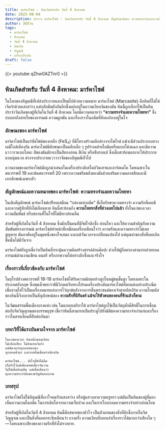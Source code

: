 ```yaml
---
title: มาร์คาไซต์ - หินเกิดสำหรับ วันที่ 4 สิงหาคม
date: 2025-08-04
description: สำรวจ มาร์คาไซต์ - หินเกิดสำหรับ วันที่ 4 สิงหาคม สัญลักษณ์ของ ความทรงจำและความโหยหา มาเรียนรู้ความหมายลึกซึ้งของหินพิเศษนี้
author: 365วัน
tags:
  - มาร์คาไซต์
  - สิงหาคม
  - วันที่ 4 สิงหาคม
  - หินเกิด
  - อัญมณี
  - เครื่องประดับ
draft: false
---
```


{{< youtube qZhw0AZTnr0 >}}

## หินเกิดสำหรับ วันที่ 4 สิงหาคม: มาร์คาไซต์

ในโลกของอัญมณีที่เปล่งประกายและเปี่ยมไปด้วยความหมาย มาร์คาไซต์ (Marcasite) คือหินที่ไม่ได้เจิดจ้าด้วยแสงสว่าง แต่กลับมีพลังอันลึกซึ้งแฝงอยู่ในความเงียบงันของมัน หินนี้ถูกเลือกให้เป็นหินประจำวันเกิดของผู้ที่เกิดในวันที่ 4 สิงหาคม โดยมีความหมายว่า **“ความทรงจำและความโหยหา”** ซึ่งบ่งบอกถึงสายใยของอารมณ์ ความผูกพัน และเรื่องราวในอดีตที่ยังคงก้องอยู่ในใจ

### ลักษณะของ มาร์คาไซต์

มาร์คาไซต์เป็นแร่ซัลไฟด์ของเหล็ก (FeS₂) ที่มีโครงสร้างผลึกต่างจากไพไรต์ แม้จะมีส่วนประกอบทางเคมีใกล้เคียงกัน มาร์คาไซต์มีลักษณะเป็นผลึกเล็ก ๆ รูปร่างคล้ายใบมีดหรือแบบโค้งแฉก และมีความแวววาวแบบโลหะ สีของมันมักจะเป็นสีทองอ่อน สีเงิน หรือสีบรอนซ์ ซึ่งเมื่อสะท้อนแสงจะให้ประกายแบบนุ่มนวล ต่างจากประกายแวววาวจัดของอัญมณีทั่วไป

ความงามของมาร์คาไซต์มักถูกนำเสนอในเครื่องประดับสไตล์วินเทจและอาร์ตเดโค โดยเฉพาะในศตวรรษที่ 19 และต้นศตวรรษที่ 20 เพราะความขรึมขลังของมันช่วยเสริมความคลาสสิกและมีเอกลักษณ์เฉพาะตัว

### สัญลักษณ์และความหมายของ มาร์คาไซต์: ความทรงจำและความโหยหา

ในเชิงสัญลักษณ์ มาร์คาไซต์เปรียบเสมือน “กล่องแห่งอดีต” ที่เก็บรักษาความทรงจำ ความรักที่เคยมี และความรู้สึกที่ยังไม่เลือนหาย หินนี้สะท้อนถึง **ความโหยหาสิ่งที่ล่วงเลยไปแล้ว** ทั้งในแง่ของเวลา ความสัมพันธ์ หรือสถานที่ในใจที่ไม่มีทางย้อนคืน

สำหรับผู้ที่เกิดในวันที่ 4 สิงหาคม ซึ่งมักเป็นคนที่มีจิตใจลึกซึ้ง อ่อนไหว และให้ความสำคัญกับความสัมพันธ์ทางอารมณ์ มาร์คาไซต์ทำหน้าที่เหมือนเครื่องเตือนใจว่า ความรักและความทรงจำไม่เคยสูญหาย มันอาศัยอยู่ในมุมหนึ่งของใจเสมอ และแม้วันเวลาจะเปลี่ยนแปลงไป แต่คุณค่าของสิ่งที่เคยเกิดขึ้นนั้นไม่มีวันจาง

มาร์คาไซต์ยังถูกเชื่อว่าเป็นหินที่กระตุ้นความคิดสร้างสรรค์ด้านศิลปะ ช่วยให้ผู้ถือครองสามารถถ่ายทอดอารมณ์ผ่านงานเขียน ดนตรี หรือภาพวาดได้อย่างลึกซึ้งและจริงใจ

### เรื่องราวที่เกี่ยวข้องกับ มาร์คาไซต์

ในยุโรปช่วงศตวรรษที่ 18-19 มาร์คาไซต์ได้รับความนิยมอย่างสูงในหมู่ชนชั้นสูง โดยเฉพาะในประเทศอังกฤษ ซึ่งสมเด็จพระราชินีวิกตอเรียทรงโปรดเครื่องประดับมาร์คาไซต์ที่ตกแต่งอย่างประณีต เพื่อสวมใส่ไว้เป็นเครื่องหมายแห่งการไว้ทุกข์หลังจากการสิ้นพระชนม์ของเจ้าชายอัลเบิร์ต ความโทมนัสของหินนี้จึงกลายเป็นสัญลักษณ์ของ **ความรักที่นิรันดร์ แม้จะไร้ตัวตนของคนที่รักแล้วก็ตาม**

ในวัฒนธรรมพื้นเมืองบางแห่ง เช่น ในแถบอเมริกาใต้ มาร์คาไซต์ถูกใช้เป็นวัตถุศักดิ์สิทธิ์ในการเชื่อมต่อกับจิตวิญญาณของบรรพบุรุษ เชื่อว่าหินนี้สามารถเปิดประตูไปยังมิติของความทรงจำเก่าแก่และเรื่องราวในสายเลือดที่สืบต่อกันมา

### บทกวีที่ได้แรงบันดาลใจจาก มาร์คาไซต์

```
ในเงาของเวลา หินหนึ่งนอนเงียบ  
ไม่เปล่งเสียง ไม่ส่งแสงเจิดจ้า  
แต่มันจดจำทุกบทสนทนา  
ทุกหยดน้ำตา และรอยยิ้มเมื่อคราเคียงกัน

มาร์คาไซต์... ดั่งใจที่ยังไม่ลืม  
เก็บรักไว้แม้เพียงเศษเสี้ยววันวาน  
ไม่ใช่เพื่อย้อนคืน แต่เพื่อเตือนว่า  
ทุกความทรงจำคือของขวัญอันสงบงาม
```

### บทสรุป

มาร์คาไซต์ไม่ใช่อัญมณีที่เอาใจคนรักแสงสว่าง หรือผู้แสวงหาความหรูหรา แต่มันเป็นหินของผู้ที่มองเห็นความงามในอดีต ในการเติบโตจากความเจ็บปวด และในการโอบกอดความทรงจำอย่างอ่อนโยน

สำหรับผู้ที่เกิดในวันที่ 4 สิงหาคม หินนี้คือสหายของหัวใจ เป็นตัวแทนของสิ่งที่ลึกซึ้งภายในจิตวิญญาณ และเป็นสิ่งที่คอยกระซิบเตือนว่า บางครั้ง ความเงียบก็บอกเล่าเรื่องราวได้มากกว่าเสียงใด ๆ —โดยเฉพาะเสียงของความรักที่ยังไม่จางหาย.